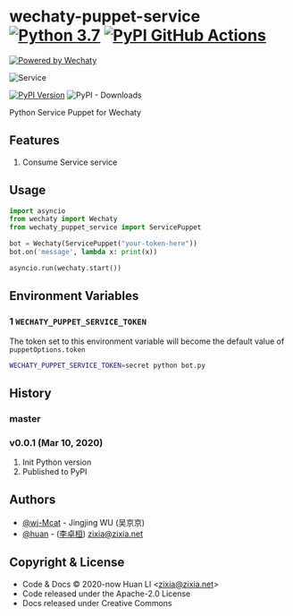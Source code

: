# wechaty-puppet-service [![Python 3.7](https://img.shields.io/badge/python-3.7+-blue.svg)](https://www.python.org/downloads/release/python-370/) [![PyPI GitHub Actions](https://github.com/wechaty/python-wechaty-puppet-service/workflows/PyPI/badge.svg)](https://github.com/wechaty/python-wechaty-puppet/actions?query=workflow%3APyPI)

[![Powered by Wechaty](https://img.shields.io/badge/Powered%20By-Wechaty-brightgreen.svg)](https://github.com/wechaty/wechaty)

![Service](https://wechaty.github.io/wechaty-puppet-service/images/hostie.png)

[![PyPI Version](https://img.shields.io/pypi/v/wechaty-puppet-service?color=blue)](https://pypi.org/project/wechaty-puppet-service)
![PyPI - Downloads](https://img.shields.io/pypi/dm/wechaty-puppet-service?color=blue)

Python Service Puppet for Wechaty

## Features

1. Consume Service service

## Usage

```python
import asyncio
from wechaty import Wechaty
from wechaty_puppet_service import ServicePuppet

bot = Wechaty(ServicePuppet("your-token-here"))
bot.on('message', lambda x: print(x))

asyncio.run(wechaty.start())
```

## Environment Variables

### 1 `WECHATY_PUPPET_SERVICE_TOKEN`

The token set to this environment variable will become the default value of `puppetOptions.token`

```sh
WECHATY_PUPPET_SERVICE_TOKEN=secret python bot.py
```

## History

### master

### v0.0.1 (Mar 10, 2020)

1. Init Python version
1. Published to PyPI

## Authors

- [@wj-Mcat](https://github.com/wj-Mcat) - Jingjing WU (吴京京)
- [@huan](https://github.com/huan) - ([李卓桓](http://linkedin.com/in/zixia)) zixia@zixia.net

## Copyright & License

* Code & Docs © 2020-now Huan LI \<zixia@zixia.net\>
* Code released under the Apache-2.0 License
* Docs released under Creative Commons
